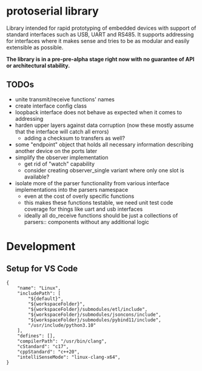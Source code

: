 # protoserial library

Library intended for rapid prototyping of embedded devices with support of standard interfaces such as USB, UART and RS485. It supports addressing for interfaces where it makes sense and tries to be as modular and easily extensible as possible.

**The library is in a pre-pre-alpha stage right now with no guarantee of API or architectural stability.**


## TODOs
- unite transmit/receive functions' names
- create interface config class
- loopback interface does not behave as expected when it comes to addressing
- harden upper layers against data corruption (now these mostly assume that the interface will catch all errors)
    - adding a checksum to transfers as well?
- some "endpoint" object that holds all necessary information describing another device on the ports later
- simplify the observer implementation
    - get rid of "watch" capability
    - consider creating observer_single variant where only one slot is available?
- isolate more of the parser functionality from various interface implementations into the parsers namespace
    - even at the cost of overly specific functions
    - this makes these functions testable, we need unit test code coverage for things like uart and usb interfaces 
    - ideally all do_receive functions should be just a collections of parsers:: components without any additional logic


# Development

## Setup for VS Code

```
{
    "name": "Linux",
    "includePath": [
        "${default}",
        "${workspaceFolder}",
        "${workspaceFolder}/submodules/etl/include",
        "${workspaceFolder}/submodules/jsoncons/include",
        "${workspaceFolder}/submodules/pybind11/include",
        "/usr/include/python3.10"
    ],
    "defines": [],
    "compilerPath": "/usr/bin/clang",
    "cStandard": "c17",
    "cppStandard": "c++20",
    "intelliSenseMode": "linux-clang-x64",
}
```
